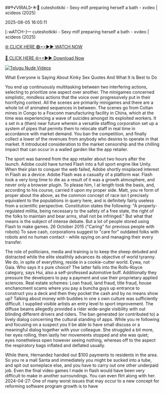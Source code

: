 ##®️√VIRAL▷☀️👄    cuteshotkiki - Sexy milf preparing herself a bath - xvdeo &#124; xcideos (2025)

2025-08-05 16:05:11



[-wATCH-]—    cuteshotkiki - Sexy milf preparing herself a bath - xvdeo &#124; xcideos (2025)

[🌐 CLICK HERE 🟢==►► WATCH NOW](https://www.youtucams.com/tracking/githubcom)

[🔴 CLICK HERE 🌐==►► Download Now](https://www.youtucams.com/tracking/githubcom)

[![Telugu Nude Videos](https://i.imgur.com/dJHk4Zq.gif)](https://www.youtucams.com/tracking/githubcom)



What Everyone is Saying About Kinky Sex Quotes And What It is Best to Do

You end up continuously multitasking between two interfering actions, selecting to prioritize one aspect over another. The minigames concerned simplistic, mindless actions that the voice over progressively put in their horrifying context. All the scenes are primarily minigames and there are a whole lot of animated sequences in between. The scenes go from Coltan mines in Congo to a Foxconn manufacturing facility in China, which at the time was experiencing a wave of suicides amongst its exploited workers. It s set in a (then) near future wherein a versatile staffing corporation set up a system of pipes that permits them to relocate staff in real time in accordance with market demand. You ban the competition, and finally collect a lower of the revenues from anybody who desires to operate in that market. It introduced consideration to the market censorship and the chilling impact that can occur in a  walled garden  like the app retailer.

The sport was banned from the app retailer about two hours after the launch. Adobe could have turned Flash into a full sport engine like Unity. When their plan to conquer the web failed, Adobe shortly misplaced interest in Flash as a device. Adobe Flash was a casualty of a platform war. Flash took a very long time to die as a result of it was a growth atmosphere, and never only a browser plugin. To please him, I at length took the basis, and, according to his course, carried it upon my proper side. Matt, you re form of proper about the above, as the common concept of race isn t precisely equivalent to the populations in query here, and is definitely fairly useless from a scientific perspective. Constitution states the following: "A properly-regulated militia, being necessary to the safety of a free state, the right of the folks to maintain and bear arms, shall not be infringed." But what that means is the subject of intense debate. But a lot of people stored using Flash to make games. 26 October 2015 ("Caring" for previous people with robots) To save cash, corporations suggest to "care for" outdated folks with robots and no human contact - while spying on and managing their every transfer.

The role of politicians, media and training is to keep the sheep deluded and distracted while the elite stealthily advances its objective of world tyranny. We do, in spite of everything, reside in a cookie-cutter world. Eywa, not Gaia. Who says it s pure choice? The latter falls into the Rolls-Royce category, says Hui, also a self-professed automotive buff. Additionally they pressure the developers to pay a payment and use their proprietary applied sciences. Real estate schemes: Loan fraud, land fraud, title fraud, house enchancment scams where you pay a buncha guys up entrance to construct you a deck and then they pocket the cash and by no means show up? Talking about money with buddies in one s own culture was sufficiently difficult. I supplied visible artists an entry level to sport improvement. The diffuse beams allegedly provided a rider wide-angle visibility with out blinding different drivers and riders. The ban generated (or contributed to) a lively dialog concerning the cultural standing of apps. While you re following and focusing on a suspect you ll be able to have small discuss or a meaningful dialog together with your colleague. She struggled a bit more, her eyes rolling, then lastly her movements stopped and she was quiet; eyes nonetheless open however seeing nothing, whereas off to the aspect the respiratory bags inflated and deflated usually.

While there, Hernandez handed out $100 payments to residents in the area. So you re a mall Santa and immediately you might be sucked into a tube, and spit out someplace else, and you have to carry out one other underpaid job. Even the final video games I made in flash would have been very difficult to make in another surroundings. You can even flirt along with her. 2024-04-27: One of many worst issues that may occur to a new concept for reforming software program growth is to have 
